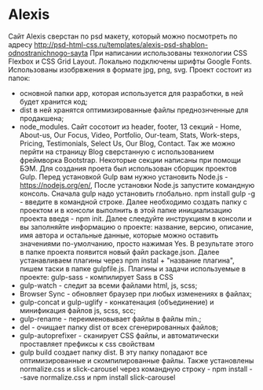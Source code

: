 # Alexis
Сайт Alexis сверстан по psd макету, который можно посмотреть 
по адресу http://psd-html-css.ru/templates/alexis-psd-shablon-odnostranichnogo-sayta
При написании использованы технологии CSS Flexbox и CSS Grid Layout. Локально подключены шрифты Google Fonts. 
Использованы изобрвжения в формате jpg, png, svg.
Проект состоит из папок: 
- основной папки app, которая используется для разработки, в ней будет хранится код;
- dist в ней хранятся оптимизированные файлы преднознченные для продакшена;
- node_modules.
Сайт сосотоит из header, footer, 13 секций - Home, About-us, Our Focus, Video, Portfolio, Our-team, Stats, Work-steps, Pricing, 
Testimonials, Select Us, Our Blog, Сontact.
Так же можно перйти на страницу Blog сверстанную с использованием фреймворка Bootstrap. 
Некоторые секции написаны при помощи БЭМ.
Для создания проета был использован сборщик проектов Gulp. 
Перед установкой Gulp вам нужно установить Node.js - https://nodejs.org/en/, После установки Node.js запустите командную консоль. 
Сначала gulp надо установить глобально. npm install gulp -g - введите в командной строке. Далее необходимо создать папку с проектом и в консоли
выполнить в этой папке инициализацию проекта введя - npm init. Далее слеедуйте инструкциям в консоли и вы заполняйте информацию о проекте:
название, версию, описание, имя автора и остальные данные, которые можно оставить значениями по-умолчанию, просто нажимая Yes.
В результате этого в папке проекта появится новый файл package.json. Далее устанавливаем плагины через npm instal + "название плагина",
пишем таски в папке gulpfile.js. Плагины и задачи используемые в проекте: 
gulp-sass - компилирует Sass в CSS
- gulp-watch - следит за всеми файлами html, js, scss;
- Browser Sync - обновляет браузер при любых изменениях в файлах;
- gulp-concat и gulp-uglify - конкатенация (объединение) и минификация файлов js, scss, scc;
- gulp-rename - переименовывает файлы в файлы min.;
- del - очищает папку dist от всех сгенерированных файлов;
- gulp-autoprefixer - сканирует CSS файлы, и автоматически проставляет префиксы к css свойствам
- gulp build  создает папку dist. В эту папку попадают все оптимизированные и скомпилированные файлы.
Также установлены normalize.css и slick-carousel через командную строку - npm install --save normalize.css  и npm install slick-carousel

